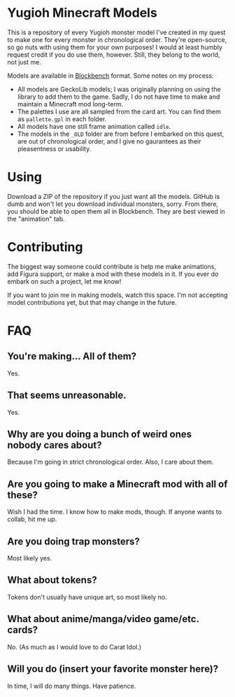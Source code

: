 # Yugioh Minecraft Models

This is a repository of every Yugioh monster model I've created in my quest to make one for every monster in chronological order. They're open-source, so go nuts with using them for your own purposes! I would at least humbly request credit if you do use them, however. Still, they belong to the world, not just me.

Models are available in [Blockbench](https://www.blockbench.net/) format. Some notes on my process:

* All models are GeckoLib models; I was originally planning on using the library to add them to the game. Sadly, I do not have time to make and maintain a Minecraft mod long-term.
* The palettes I use are all sampled from the card art. You can find them as `pallette.gpl` in each folder.
* All models have one still frame animation called `idle`.
* The models in the `_OLD` folder are from before I embarked on this quest, are out of chronological order, and I give no gaurantees as their pleasentness or usability.

# Using

Download a ZIP of the repository if you just want all the models. GitHub is dumb and won't let you download individual monsters, sorry. From there, you should be able to open them all in Blockbench. They are best viewed in the "animation" tab.

# Contributing

The biggest way someone could contribute is help me make animations, add Figura support, or make a mod with these models in it. If you ever do embark on such a project, let me know!

If you want to join me in making models, watch this space. I'm not accepting model contributions yet, but that may change in the future.

# FAQ

## You're making... All of them?

Yes.

## That seems unreasonable.

Yes.

## Why are you doing a bunch of weird ones nobody cares about?

Because I'm going in strict chronological order. Also, I care about them.

## Are you going to make a Minecraft mod with all of these?

Wish I had the time. I know how to make mods, though. If anyone wants to collab, hit me up.

## Are you doing trap monsters?

Most likely yes.

## What about tokens?

Tokens don't usually have unique art, so most likely no.

## What about anime/manga/video game/etc. cards?

No. (As much as I would love to do Carat Idol.)

## Will you do (insert your favorite monster here)?

In time, I will do many things. Have patience. 
